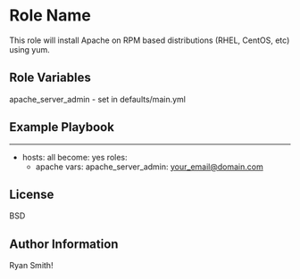 Role Name
=========

This role will install Apache on RPM based distributions (RHEL, CentOS, etc) using yum.

Role Variables
--------------

apache_server_admin - set in defaults/main.yml

Example Playbook
----------------

---
- hosts: all
  become: yes
  roles:
    - apache
  vars: 
    apache_server_admin: your_email@domain.com

License
-------

BSD

Author Information
------------------

Ryan Smith!
